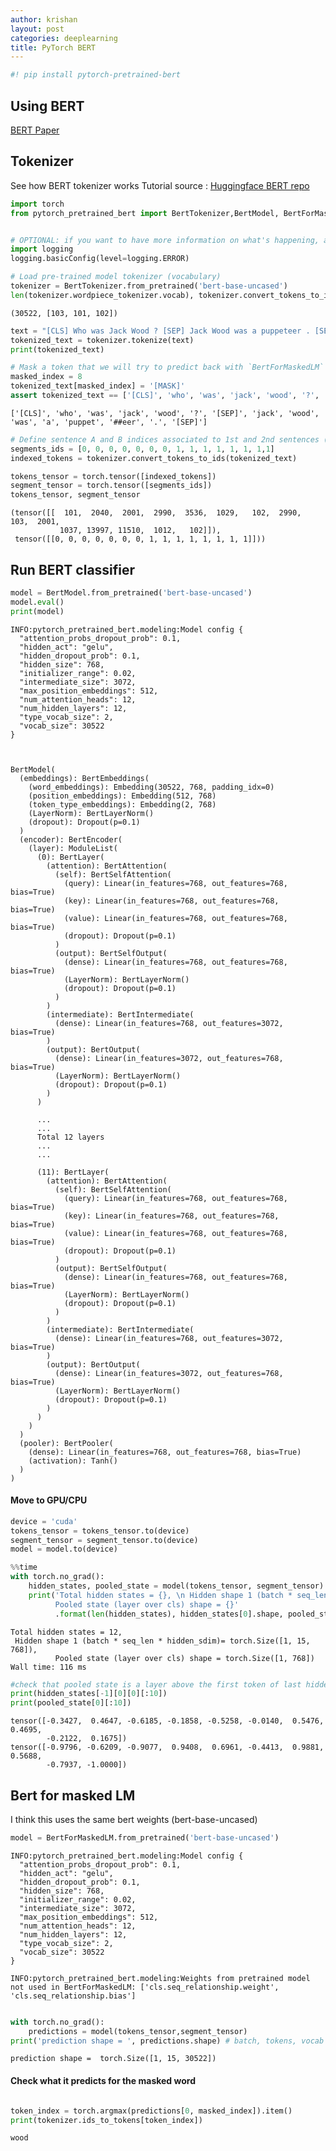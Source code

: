 ```yaml
---
author: krishan
layout: post
categories: deeplearning
title: PyTorch BERT
---
```



```python
#! pip install pytorch-pretrained-bert
```
## Using BERT
[BERT Paper](https://arxiv.org/pdf/1810.04805.pdf)


## Tokenizer

See how BERT tokenizer works
Tutorial source : [Huggingface BERT repo](https://github.com/huggingface/pytorch-pretrained-BERT#usage) 

```python
import torch
from pytorch_pretrained_bert import BertTokenizer,BertModel, BertForMaskedLM


# OPTIONAL: if you want to have more information on what's happening, activate the logger as follows
import logging
logging.basicConfig(level=logging.ERROR)
```


```python
# Load pre-trained model tokenizer (vocabulary)
tokenizer = BertTokenizer.from_pretrained('bert-base-uncased')
len(tokenizer.wordpiece_tokenizer.vocab), tokenizer.convert_tokens_to_ids(['[MASK]','[CLS]','[SEP]'])
```
    (30522, [103, 101, 102])




```python
text = "[CLS] Who was Jack Wood ? [SEP] Jack Wood was a puppeteer . [SEP]"
tokenized_text = tokenizer.tokenize(text)
print(tokenized_text)

# Mask a token that we will try to predict back with `BertForMaskedLM`
masked_index = 8
tokenized_text[masked_index] = '[MASK]'
assert tokenized_text == ['[CLS]', 'who', 'was', 'jack', 'wood', '?', '[SEP]', 'jack', '[MASK]', 'was', 'a', 'puppet', '##eer', '.', '[SEP]']
```

    ['[CLS]', 'who', 'was', 'jack', 'wood', '?', '[SEP]', 'jack', 'wood', 'was', 'a', 'puppet', '##eer', '.', '[SEP]']
    


```python
# Define sentence A and B indices associated to 1st and 2nd sentences (see paper)
segments_ids = [0, 0, 0, 0, 0, 0, 0, 1, 1, 1, 1, 1, 1, 1,1]
indexed_tokens = tokenizer.convert_tokens_to_ids(tokenized_text)

tokens_tensor = torch.tensor([indexed_tokens])
segment_tensor = torch.tensor([segments_ids])
tokens_tensor, segment_tensor
```


    (tensor([[  101,  2040,  2001,  2990,  3536,  1029,   102,  2990,   103,  2001,
               1037, 13997, 11510,  1012,   102]]),
     tensor([[0, 0, 0, 0, 0, 0, 0, 1, 1, 1, 1, 1, 1, 1, 1]]))



## Run BERT classifier


```python
model = BertModel.from_pretrained('bert-base-uncased')
model.eval()
print(model)
```
    INFO:pytorch_pretrained_bert.modeling:Model config {
      "attention_probs_dropout_prob": 0.1,
      "hidden_act": "gelu",
      "hidden_dropout_prob": 0.1,
      "hidden_size": 768,
      "initializer_range": 0.02,
      "intermediate_size": 3072,
      "max_position_embeddings": 512,
      "num_attention_heads": 12,
      "num_hidden_layers": 12,
      "type_vocab_size": 2,
      "vocab_size": 30522
    }
    
    

    BertModel(
      (embeddings): BertEmbeddings(
        (word_embeddings): Embedding(30522, 768, padding_idx=0)
        (position_embeddings): Embedding(512, 768)
        (token_type_embeddings): Embedding(2, 768)
        (LayerNorm): BertLayerNorm()
        (dropout): Dropout(p=0.1)
      )
      (encoder): BertEncoder(
        (layer): ModuleList(
          (0): BertLayer(
            (attention): BertAttention(
              (self): BertSelfAttention(
                (query): Linear(in_features=768, out_features=768, bias=True)
                (key): Linear(in_features=768, out_features=768, bias=True)
                (value): Linear(in_features=768, out_features=768, bias=True)
                (dropout): Dropout(p=0.1)
              )
              (output): BertSelfOutput(
                (dense): Linear(in_features=768, out_features=768, bias=True)
                (LayerNorm): BertLayerNorm()
                (dropout): Dropout(p=0.1)
              )
            )
            (intermediate): BertIntermediate(
              (dense): Linear(in_features=768, out_features=3072, bias=True)
            )
            (output): BertOutput(
              (dense): Linear(in_features=3072, out_features=768, bias=True)
              (LayerNorm): BertLayerNorm()
              (dropout): Dropout(p=0.1)
            )
          )
          
		  ...
		  ...
		  Total 12 layers
		  ...
		  ...
		  
          (11): BertLayer(
            (attention): BertAttention(
              (self): BertSelfAttention(
                (query): Linear(in_features=768, out_features=768, bias=True)
                (key): Linear(in_features=768, out_features=768, bias=True)
                (value): Linear(in_features=768, out_features=768, bias=True)
                (dropout): Dropout(p=0.1)
              )
              (output): BertSelfOutput(
                (dense): Linear(in_features=768, out_features=768, bias=True)
                (LayerNorm): BertLayerNorm()
                (dropout): Dropout(p=0.1)
              )
            )
            (intermediate): BertIntermediate(
              (dense): Linear(in_features=768, out_features=3072, bias=True)
            )
            (output): BertOutput(
              (dense): Linear(in_features=3072, out_features=768, bias=True)
              (LayerNorm): BertLayerNorm()
              (dropout): Dropout(p=0.1)
            )
          )
        )
      )
      (pooler): BertPooler(
        (dense): Linear(in_features=768, out_features=768, bias=True)
        (activation): Tanh()
      )
    )
    
#### Move to GPU/CPU

```python
device = 'cuda'
tokens_tensor = tokens_tensor.to(device)
segment_tensor = segment_tensor.to(device)
model = model.to(device)
```


```python
%%time
with torch.no_grad():
    hidden_states, pooled_state = model(tokens_tensor, segment_tensor)
    print('Total hidden states = {}, \n Hidden shape 1 (batch * seq_len * hidden_sdim)= {}, \n\
          Pooled state (layer over cls) shape = {}'
          .format(len(hidden_states), hidden_states[0].shape, pooled_state.shape))
```

    Total hidden states = 12, 
     Hidden shape 1 (batch * seq_len * hidden_sdim)= torch.Size([1, 15, 768]), 
              Pooled state (layer over cls) shape = torch.Size([1, 768])
    Wall time: 116 ms
    


```python
#check that pooled state is a layer above the first token of last hidden state
print(hidden_states[-1][0][0][:10])
print(pooled_state[0][:10])
```

    tensor([-0.3427,  0.4647, -0.6185, -0.1858, -0.5258, -0.0140,  0.5476,  0.4695,
            -0.2122,  0.1675])
    tensor([-0.9796, -0.6209, -0.9077,  0.9408,  0.6961, -0.4413,  0.9881,  0.5688,
            -0.7937, -1.0000])
    

## Bert for masked LM
I think this uses the same bert weights (bert-base-uncased)


```python
model = BertForMaskedLM.from_pretrained('bert-base-uncased')
```
    INFO:pytorch_pretrained_bert.modeling:Model config {
      "attention_probs_dropout_prob": 0.1,
      "hidden_act": "gelu",
      "hidden_dropout_prob": 0.1,
      "hidden_size": 768,
      "initializer_range": 0.02,
      "intermediate_size": 3072,
      "max_position_embeddings": 512,
      "num_attention_heads": 12,
      "num_hidden_layers": 12,
      "type_vocab_size": 2,
      "vocab_size": 30522
    }
    
    INFO:pytorch_pretrained_bert.modeling:Weights from pretrained model not used in BertForMaskedLM: ['cls.seq_relationship.weight', 'cls.seq_relationship.bias']
    


```python

with torch.no_grad():
    predictions = model(tokens_tensor,segment_tensor)
print('prediction shape = ', predictions.shape) # batch, tokens, vocab size
```

    prediction shape =  torch.Size([1, 15, 30522])
    

#### Check what it predicts for the masked word

```python

token_index = torch.argmax(predictions[0, masked_index]).item()
print(tokenizer.ids_to_tokens[token_index])
```

    wood
    

